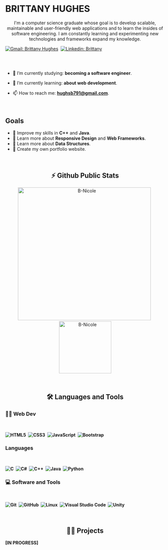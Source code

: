 <!-- Banner-->
<h1>BRITTANY HUGHES</h1>
<p align="center">
I'm a computer science graduate whose goal is to develop scalable, maintainable and user-friendly web applications and to learn the insides of software engineering. I am constantly learning and experimenting new technologies and frameworks expand my knowledge.
</p>

[![Gmail: Brittany Hughes](https://img.shields.io/badge/-gmail-red?style=for-the-badge&logo=Gmail&logoColor=white&link=mailto:hughesb791@gmail.com)](mailto:hughesb791@gmail.com)&nbsp;
[![Linkedin: Brittany](https://img.shields.io/badge/-linkedin-blue?style=for-the-badge&logo=Linkedin&logoColor=white&link=https://www.linkedin.com/in/melvin-aguilar-dev)](https://www.linkedin.com/in/brittanyhughes175) &nbsp;

##

<br>

<!----<a href="https://storyset.com/people">People illustrations by Storyset</a>  
<img align="right" alt="GIF" src="https://storyset.com/illustration/programming/amico" width="360px"/>


<br>--->


- 🔭 I’m currently studying: **becoming a software engineer**.

- 🌱 I’m currently learning: **about web development**.

- 📫 How to reach me: **hughsb791@gmail.com**.

<br>

## Goals

- 📖 Improve my skills in **C++** and  **Java**.
- 📖 Learn more about **Responsive Design** and **Web Frameworks**.
- 📖 Learn more about **Data Structures**.
- 📖 Create my own portfolio website.

<br>

<h2 h2 align="center">⚡ Github Public Stats</h2>
<p align="center">
<img src="https://github-readme-stats.vercel.app/api?username=B-Nicole&show_icons=true&theme=radical&count_private=true" alt="B-Nicole" width="420"/>&nbsp;<img src="https://github-readme-stats.vercel.app/api/top-langs/?username=B-Nicole&layout=compact&theme=radical" alt="B-Nicole" height="165">
</p>

<br>
<h2 align="center">🛠️ Languages and Tools</h2>

<!-- <div align="center"> -->
<h3><b>🏄‍♂️ Web Dev</h3>
<br>

![HTML5](https://img.shields.io/badge/-HTML5-E34F26?style=for-the-badge&logo=html5&logoColor=white)&nbsp;
![CSS3](https://img.shields.io/badge/-CSS3-1572B6?style=for-the-badge&logo=css3)&nbsp;
![JavaScript](https://img.shields.io/badge/-JavaScript-black?style=for-the-badge&logo=javascript)&nbsp; 
![Bootstrap](https://img.shields.io/badge/-Bootstrap-563D7C?style=for-the-badge&logo=bootstrap)&nbsp;

 
 
<h3><b>Languages </b></h3>
<br>

![C](https://img.shields.io/badge/c-%2300599C.svg?style=for-the-badge&logo=c&logoColor=white)&nbsp; 
![C#](https://img.shields.io/badge/-C%23-239120?style=for-the-badge&logo=c-sharp&logoColor=white)&nbsp; 
![C++](https://img.shields.io/badge/c++-%2300599C.svg?style=for-the-badge&logo=c%2B%2B&logoColor=white)&nbsp; 
![Java](https://img.shields.io/badge/java-%23ED8B00.svg?style=for-the-badge&logo=java&logoColor=white)&nbsp; 
![Python](https://img.shields.io/badge/python-3670A0?style=for-the-badge&logo=python&logoColor=ffdd54)&nbsp; 
 

<h3><b>💻 Software and Tools</b></h3>
<br>

![Git](https://img.shields.io/badge/-Git-black?style=for-the-badge&logo=git)&nbsp;
![GitHub](https://img.shields.io/badge/-GitHub-181717?style=for-the-badge&logo=github)&nbsp;
![Linux](https://img.shields.io/badge/-Linux-black?style=for-the-badge&logo=linux)&nbsp;
![Visual Studio Code](https://img.shields.io/badge/-Visual%20Studio%20Code-007ACC?style=for-the-badge&&logo=visual-studio-code&logoColor=white)&nbsp;
![Unity](https://img.shields.io/badge/unity-%23000000.svg?style=for-the-badge&logo=unity&logoColor=white)&nbsp;
 

<!-- </div> -->
 

<br>

<h2 align="center">👨‍💻 Projects</h2>
[IN PROGRESS]
<br>
<p align="left">

 

</p>


 
<div align="right">
  


</div>

 
